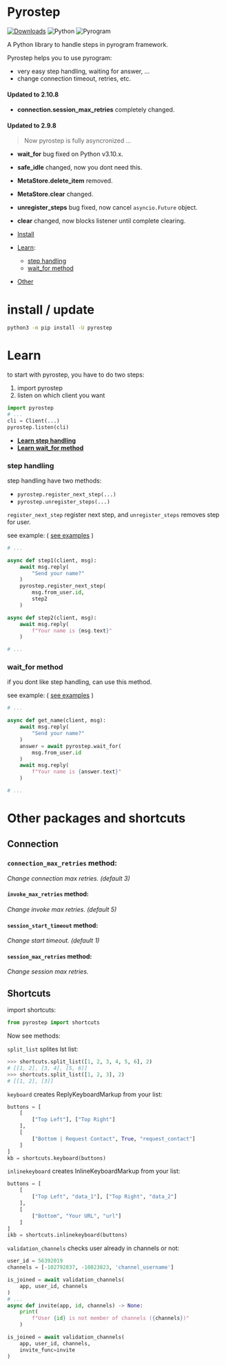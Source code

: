 # Pyrostep

[![Downloads](https://static.pepy.tech/personalized-badge/pyrostep?period=total&units=abbreviation&left_color=red&right_color=grey&left_text=Downloads)](https://pepy.tech/project/pyrostep) ![Python](https://img.shields.io/static/v1?label=Language&message=Python&color=blue&style=flat&logo=python) ![Pyrogram](https://img.shields.io/static/v1?label=Framework&message=Pyrogram&color=red&style=flat)

A Python library to handle steps in pyrogram framework.

Pyrostep helps you to use pyrogram:
- very easy step handling, waiting for answer, ...
- change connection timeout, retries, etc.

#### **Updated to 2.10.8**
- **connection.session_max_retries** completely changed.

#### **Updated to 2.9.8**
> Now pyrostep is fully asyncronized ...

- **wait_for** bug fixed on Python v3.10.x.

- **safe_idle** changed, now you dont need this.

- **MetaStore.delete_item** removed.

- **MetaStore.clear** changed.

- **unregister_steps** bug fixed, now cancel `asyncio.Future` object.

- **clear** changed, now blocks listener until complete clearing.

- [Install](#install--update)
- [Learn](#learn):
    - [step handling](#step-handling)
    - [wait_for method](#wait_for-method)
- [Other](#other-packages-and-shortcuts)

# install / update
```bash
python3 -m pip install -U pyrostep
```

# Learn
to start with pyrostep, you have to do two steps:
1. import pyrostep
2. listen on which client you want

```python
import pyrostep
# ...
cli = Client(...)
pyrostep.listen(cli)
```

- [**Learn step handling**](#step-handling)
- [**Learn wait_for method**](#wait_for-method)

### step handling

step handling have two methods:
- `pyrostep.register_next_step(...)`
- `pyrostep.unregister_steps(...)`

`register_next_step` register next step, and `unregister_steps` removes step for user.

see example: ( [see examples]() )
```python
# ...

async def step1(client, msg):
    await msg.reply(
        "Send your name?"
    )
    pyrostep.register_next_step(
        msg.from_user.id,
        step2
    )

async def step2(client, msg):
    await msg.reply(
        f"Your name is {msg.text}"
    )

# ...
```

### wait_for method

if you dont like step handling, can use this method.

see example: ( [see examples]() )
```python
# ...

async def get_name(client, msg):
    await msg.reply(
        "Send your name?"
    )
    answer = await pyrostep.wait_for(
        msg.from_user.id
    )
    await msg.reply(
        f"Your name is {answer.text}"
    )

# ...
```

# Other packages and shortcuts

## Connection

### `connection_max_retries` method:

*Change connection max retries. (default 3)*

#### `invoke_max_retries` method:

*Change invoke max retries. (default 5)*

#### `session_start_timeout` method:

*Change start timeout. (default 1)*

#### `session_max_retries` method:

*Change session max retries.*

## Shortcuts
import shortcuts:
```python
from pyrostep import shortcuts
```

Now see methods:

`split_list` splites lst list:
```python
>>> shortcuts.split_list([1, 2, 3, 4, 5, 6], 2)
# [[1, 2], [3, 4], [5, 6]]
>>> shortcuts.split_list([1, 2, 3], 2)
# [[1, 2], [3]]
```

`keyboard` creates ReplyKeyboardMarkup from your list:
```python
buttons = [
    [
        ["Top Left"], ["Top Right"]
    ],
    [
        ["Bottom | Request Contact", True, "request_contact"]
    ]
]
kb = shortcuts.keyboard(buttons)
```

`inlinekeyboard` creates InlineKeyboardMarkup from your list:
```python
buttons = [
    [
        ["Top Left", "data_1"], ["Top Right", "data_2"]
    ],
    [
        ["Bottom", "Your URL", "url"]
    ]
]
ikb = shortcuts.inlinekeyboard(buttons)
```

`validation_channels` checks user already in channels or not:
```python
user_id = 56392019
channels = [-102792837, -10823823, 'channel_username']

is_joined = await validation_channels(
    app, user_id, channels
)
# ...
async def invite(app, id, channels) -> None:
    print(
        f"User {id} is not member of channels ({channels})"
    )

is_joined = await validation_channels(
    app, user_id, channels,
    invite_func=invite
)
```
